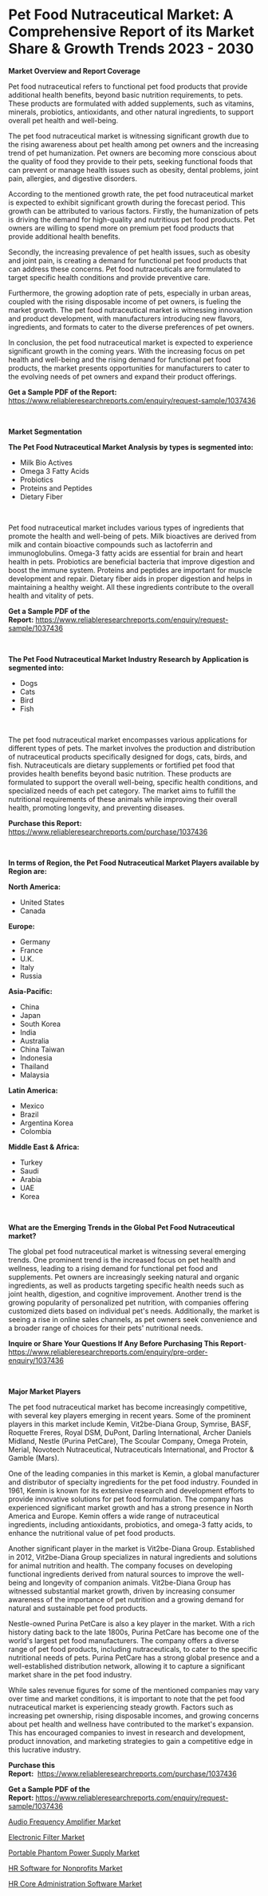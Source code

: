 <p><h1>Pet Food Nutraceutical Market: A Comprehensive Report of its Market Share & Growth Trends 2023 - 2030</h1></p><p><strong>Market Overview and Report Coverage</strong></p>
<p><p>Pet food nutraceutical refers to functional pet food products that provide additional health benefits, beyond basic nutrition requirements, to pets. These products are formulated with added supplements, such as vitamins, minerals, probiotics, antioxidants, and other natural ingredients, to support overall pet health and well-being.</p><p>The pet food nutraceutical market is witnessing significant growth due to the rising awareness about pet health among pet owners and the increasing trend of pet humanization. Pet owners are becoming more conscious about the quality of food they provide to their pets, seeking functional foods that can prevent or manage health issues such as obesity, dental problems, joint pain, allergies, and digestive disorders.</p><p>According to the mentioned growth rate, the pet food nutraceutical market is expected to exhibit significant growth during the forecast period. This growth can be attributed to various factors. Firstly, the humanization of pets is driving the demand for high-quality and nutritious pet food products. Pet owners are willing to spend more on premium pet food products that provide additional health benefits.</p><p>Secondly, the increasing prevalence of pet health issues, such as obesity and joint pain, is creating a demand for functional pet food products that can address these concerns. Pet food nutraceuticals are formulated to target specific health conditions and provide preventive care.</p><p>Furthermore, the growing adoption rate of pets, especially in urban areas, coupled with the rising disposable income of pet owners, is fueling the market growth. The pet food nutraceutical market is witnessing innovation and product development, with manufacturers introducing new flavors, ingredients, and formats to cater to the diverse preferences of pet owners.</p><p>In conclusion, the pet food nutraceutical market is expected to experience significant growth in the coming years. With the increasing focus on pet health and well-being and the rising demand for functional pet food products, the market presents opportunities for manufacturers to cater to the evolving needs of pet owners and expand their product offerings.</p></p>
<p><strong>Get a Sample PDF of the Report:</strong> <a href="https://www.reliableresearchreports.com/enquiry/request-sample/1037436">https://www.reliableresearchreports.com/enquiry/request-sample/1037436</a></p>
<p>&nbsp;</p>
<p><strong>Market Segmentation</strong></p>
<p><strong>The Pet Food Nutraceutical Market Analysis by types is segmented into:</strong></p>
<p><ul><li>Milk Bio Actives</li><li>Omega 3 Fatty Acids</li><li>Probiotics</li><li>Proteins and Peptides</li><li>Dietary Fiber</li></ul></p>
<p>&nbsp;</p>
<p><p>Pet food nutraceutical market includes various types of ingredients that promote the health and well-being of pets. Milk bioactives are derived from milk and contain bioactive compounds such as lactoferrin and immunoglobulins. Omega-3 fatty acids are essential for brain and heart health in pets. Probiotics are beneficial bacteria that improve digestion and boost the immune system. Proteins and peptides are important for muscle development and repair. Dietary fiber aids in proper digestion and helps in maintaining a healthy weight. All these ingredients contribute to the overall health and vitality of pets.</p></p>
<p><strong>Get a Sample PDF of the Report:</strong>&nbsp;<a href="https://www.reliableresearchreports.com/enquiry/request-sample/1037436">https://www.reliableresearchreports.com/enquiry/request-sample/1037436</a></p>
<p>&nbsp;</p>
<p><strong>The Pet Food Nutraceutical Market Industry Research by Application is segmented into:</strong></p>
<p><ul><li>Dogs</li><li>Cats</li><li>Bird</li><li>Fish</li></ul></p>
<p>&nbsp;</p>
<p><p>The pet food nutraceutical market encompasses various applications for different types of pets. The market involves the production and distribution of nutraceutical products specifically designed for dogs, cats, birds, and fish. Nutraceuticals are dietary supplements or fortified pet food that provides health benefits beyond basic nutrition. These products are formulated to support the overall well-being, specific health conditions, and specialized needs of each pet category. The market aims to fulfill the nutritional requirements of these animals while improving their overall health, promoting longevity, and preventing diseases.</p></p>
<p><strong>Purchase this Report:</strong>&nbsp; <a href="https://www.reliableresearchreports.com/purchase/1037436">https://www.reliableresearchreports.com/purchase/1037436</a></p>
<p>&nbsp;</p>
<p><strong>In terms of Region, the Pet Food Nutraceutical Market Players available by Region are:</strong></p>
<p>
    <p> <strong> North America: </strong>
        <ul>
            <li>United States</li>
            <li>Canada</li>
        </ul>
        </p> 
    <p> <strong> Europe: </strong>
        <ul>
            <li>Germany</li>
            <li>France</li>
            <li>U.K.</li>
            <li>Italy</li>
            <li>Russia</li>
        </ul>
        </p> 
    <p> <strong> Asia-Pacific: </strong>
        <ul>
            <li>China</li>
            <li>Japan</li>
            <li>South Korea</li>
            <li>India</li>
            <li>Australia</li>
            <li>China Taiwan</li>
            <li>Indonesia</li>
            <li>Thailand</li>
            <li>Malaysia</li>
        </ul>
        </p> 
    <p> <strong> Latin America: </strong>
        <ul>
            <li>Mexico</li>
            <li>Brazil</li>
            <li>Argentina Korea</li>
            <li>Colombia</li>
        </ul>
        </p> 
    <p> <strong> Middle East & Africa: </strong>
        <ul>
            <li>Turkey</li>
            <li>Saudi</li>
            <li>Arabia</li>
            <li>UAE</li>
            <li>Korea</li>
        </ul>
    </p>
    </p>
<p>&nbsp;</p>
<p><strong>What are the Emerging Trends in the Global Pet Food Nutraceutical market?</strong></p>
<p><p>The global pet food nutraceutical market is witnessing several emerging trends. One prominent trend is the increased focus on pet health and wellness, leading to a rising demand for functional pet food and supplements. Pet owners are increasingly seeking natural and organic ingredients, as well as products targeting specific health needs such as joint health, digestion, and cognitive improvement. Another trend is the growing popularity of personalized pet nutrition, with companies offering customized diets based on individual pet's needs. Additionally, the market is seeing a rise in online sales channels, as pet owners seek convenience and a broader range of choices for their pets' nutritional needs.</p></p>
<p><strong>Inquire or Share Your Questions If Any Before Purchasing This Report</strong>- <a href="https://www.reliableresearchreports.com/enquiry/pre-order-enquiry/1037436">https://www.reliableresearchreports.com/enquiry/pre-order-enquiry/1037436</a></p>
<p>&nbsp;</p>
<p><strong>Major Market Players</strong></p>
<p><p>The pet food nutraceutical market has become increasingly competitive, with several key players emerging in recent years. Some of the prominent players in this market include Kemin, Vit2be-Diana Group, Symrise, BASF, Roquette Freres, Royal DSM, DuPont, Darling International, Archer Daniels Midland, Nestle (Purina PetCare), The Scoular Company, Omega Protein, Merial, Novotech Nutraceutical, Nutraceuticals International, and Proctor & Gamble (Mars).</p><p>One of the leading companies in this market is Kemin, a global manufacturer and distributor of specialty ingredients for the pet food industry. Founded in 1961, Kemin is known for its extensive research and development efforts to provide innovative solutions for pet food formulation. The company has experienced significant market growth and has a strong presence in North America and Europe. Kemin offers a wide range of nutraceutical ingredients, including antioxidants, probiotics, and omega-3 fatty acids, to enhance the nutritional value of pet food products.</p><p>Another significant player in the market is Vit2be-Diana Group. Established in 2012, Vit2be-Diana Group specializes in natural ingredients and solutions for animal nutrition and health. The company focuses on developing functional ingredients derived from natural sources to improve the well-being and longevity of companion animals. Vit2be-Diana Group has witnessed substantial market growth, driven by increasing consumer awareness of the importance of pet nutrition and a growing demand for natural and sustainable pet food products.</p><p>Nestle-owned Purina PetCare is also a key player in the market. With a rich history dating back to the late 1800s, Purina PetCare has become one of the world's largest pet food manufacturers. The company offers a diverse range of pet food products, including nutraceuticals, to cater to the specific nutritional needs of pets. Purina PetCare has a strong global presence and a well-established distribution network, allowing it to capture a significant market share in the pet food industry.</p><p>While sales revenue figures for some of the mentioned companies may vary over time and market conditions, it is important to note that the pet food nutraceutical market is experiencing steady growth. Factors such as increasing pet ownership, rising disposable incomes, and growing concerns about pet health and wellness have contributed to the market's expansion. This has encouraged companies to invest in research and development, product innovation, and marketing strategies to gain a competitive edge in this lucrative industry.</p></p>
<p><strong>Purchase this Report:</strong>&nbsp;&nbsp;<a href="https://www.reliableresearchreports.com/purchase/1037436">https://www.reliableresearchreports.com/purchase/1037436</a></p>
<p></p>
<p><strong>Get a Sample PDF of the Report:</strong>&nbsp;<a href="https://www.reliableresearchreports.com/enquiry/request-sample/1037436">https://www.reliableresearchreports.com/enquiry/request-sample/1037436</a></p>
<p><p><a href="https://medium.com/@jerez43343/audio-frequency-amplifier-market-size-growth-forecast-2023-2030-39c5e8c57183">Audio Frequency Amplifier Market</a></p><p><a href="https://medium.com/@thesjenney10210/electronic-filter-market-size-growth-forecast-2023-2030-c6357a8b5f40">Electronic Filter Market</a></p><p><a href="https://www.linkedin.com/pulse/portable-phantom-power-supply-market-insights-players-forecast-toufe/">Portable Phantom Power Supply Market</a></p><p><a href="https://www.reportprime.com/hr-software-for-nonprofits-r11649">HR Software for Nonprofits Market</a></p><p><a href="https://www.reportprime.com/hr-core-administration-software-r11646">HR Core Administration Software Market</a></p></p>